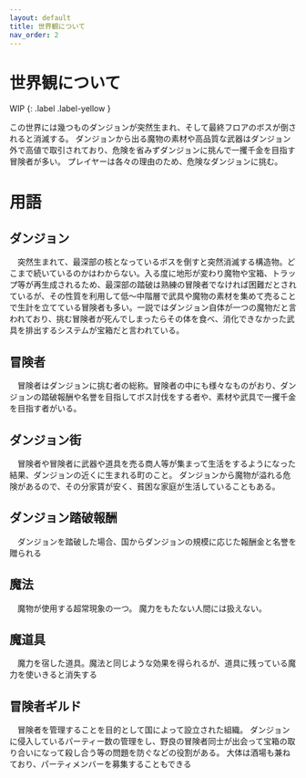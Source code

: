 ```yaml
---
layout: default
title: 世界観について
nav_order: 2
---
```


# 世界観について

WIP
{: .label .label-yellow }

この世界には幾つものダンジョンが突然生まれ、そして最終フロアのボスが倒されると消滅する。
ダンジョンから出る魔物の素材や高品質な武器はダンジョン外で高値で取引されており、危険を省みずダンジョンに挑んで一攫千金を目指す冒険者が多い。
プレイヤーは各々の理由のため、危険なダンジョンに挑む。

# 用語

## ダンジョン
　突然生まれて、最深部の核となっているボスを倒すと突然消滅する構造物。どこまで続いているのかはわからない。入る度に地形が変わり魔物や宝箱、トラップ等が再生成されるため、最深部の踏破は熟練の冒険者でなければ困難だとされているが、その性質を利用して低～中階層で武具や魔物の素材を集めて売ることで生計を立てている冒険者も多い。一説ではダンジョン自体が一つの魔物だと言われており、挑む冒険者が死んでしまったらその体を食べ、消化できなかった武具を排出するシステムが宝箱だと言われている。

## 冒険者
　冒険者はダンジョンに挑む者の総称。冒険者の中にも様々なものがおり、ダンジョンの踏破報酬や名誉を目指してボス討伐をする者や、素材や武具で一攫千金を目指す者がいる。

## ダンジョン街
　冒険者や冒険者に武器や道具を売る商人等が集まって生活をするようになった結果、ダンジョンの近くに生まれる町のこと。
ダンジョンから魔物が溢れる危険があるので、その分家賃が安く、貧困な家庭が生活していることもある。

## ダンジョン踏破報酬
　ダンジョンを踏破した場合、国からダンジョンの規模に応じた報酬金と名誉を贈られる

## 魔法
　魔物が使用する超常現象の一つ。
魔力をもたない人間には扱えない。

## 魔道具
　魔力を宿した道具。魔法と同じような効果を得られるが、道具に残っている魔力を使いきると消失する

## 冒険者ギルド
　冒険者を管理することを目的として国によって設立された組織。
ダンジョンに侵入しているパーティー数の管理をし、野良の冒険者同士が出会って宝箱の取り合いになって殺し合う等の問題を防ぐなどの役割がある。
大体は酒場も兼ねており、パーティメンバーを募集することもできる

